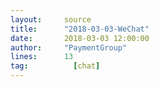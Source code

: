 ```yaml
---
layout:     source 
title:      "2018-03-03-WeChat"
date:       2018-03-03 12:00:00
author:     "PaymentGroup"
lines:      13 
tag:		  [chat]
---
```

